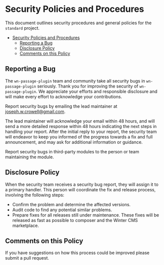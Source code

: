# Security Policies and Procedures

This document outlines security procedures and general policies for the `standard`
project.

- [Security Policies and Procedures](#security-policies-and-procedures)
  - [Reporting a Bug](#reporting-a-bug)
  - [Disclosure Policy](#disclosure-policy)
  - [Comments on this Policy](#comments-on-this-policy)

## Reporting a Bug

The `wn-passage-plugin` team and community take all security bugs in `wn-passage-plugin` seriously.
Thank you for improving the security of `wn-passage-plugin`. We appreciate your efforts and
responsible disclosure and will make every effort to acknowledge your
contributions.

Report security bugs by emailing the lead maintainer at <joseph.w.crowell@gmail.com>.

The lead maintainer will acknowledge your email within 48 hours, and will send a
more detailed response within 48 hours indicating the next steps in handling
your report. After the initial reply to your report, the security team will
endeavor to keep you informed of the progress towards a fix and full
announcement, and may ask for additional information or guidance.

Report security bugs in third-party modules to the person or team maintaining
the module.

## Disclosure Policy

When the security team receives a security bug report, they will assign it to a
primary handler. This person will coordinate the fix and release process,
involving the following steps:

- Confirm the problem and determine the affected versions.
- Audit code to find any potential similar problems.
- Prepare fixes for all releases still under maintenance. These fixes will be
    released as fast as possible to composer and the Winter CMS marketplace.

## Comments on this Policy

If you have suggestions on how this process could be improved please submit a
pull request.
